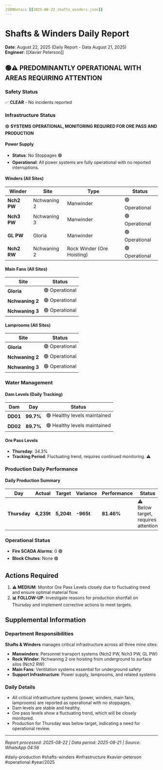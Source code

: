 ```yaml
---
JSONData:: [[2025-08-22_shafts_winders.json]]
---
```


# Shafts & Winders Daily Report
**Date**: August 22, 2025 (Daily Report - Data August 21, 2025)  
**Engineer**: [[Xavier Peterson]]  

## 🟢⚠️ PREDOMINANTLY OPERATIONAL WITH AREAS REQUIRING ATTENTION

### Safety Status
✅ **CLEAR** - No incidents reported

### Infrastructure Status
🟢 **SYSTEMS OPERATIONAL, MONITORING REQUIRED FOR ORE PASS AND PRODUCTION**

#### Power Supply
- **Status**: No Stoppages 🟢
- **Operational**: All power systems are fully operational with no reported interruptions.

#### Winders (All Sites)
| Winder | Site | Type | Status |
|--------|------|------|--------|
| **Nch2 PW** | Nchwaning 2 | Manwinder | 🟢 Operational |
| **Nch3 PW** | Nchwaning 3 | Manwinder | 🟢 Operational |
| **GL PW** | Gloria | Manwinder | 🟢 Operational |
| **Nch2 RW** | Nchwaning 2 | Rock Winder (Ore Hoisting) | 🟢 Operational |

#### Main Fans (All Sites)
| Site | Status |
|------|--------|
| **Gloria** | 🟢 Operational |
| **Nchwaning 2** | 🟢 Operational |
| **Nchwaning 3** | 🟢 Operational |

#### Lamprooms (All Sites)
| Site | Status |
|------|--------|
| **Gloria** | 🟢 Operational |
| **Nchwaning 2** | 🟢 Operational |
| **Nchwaning 3** | 🟢 Operational |

### Water Management

#### Dam Levels (Daily Tracking)
| Dam | Day | Status |
|-----|-------------|--------|
| **DD01** | **99.7%** | 🟢 Healthy levels maintained |
| **DD02** | **89.7%** | 🟢 Healthy levels maintained |

#### Ore Pass Levels
- **Thursday**: 34.3%
- **Tracking Period**: Fluctuating trend, requires continued monitoring. ⚠️

### Production Daily Performance

#### Daily Production Summary
| Day | Actual | Target | Variance | Performance | Status |
|-----|--------|--------|----------|-------------|--------|
| **Thursday** | **4,239t** | **5,204t** | **-965t** | **81.46%** | ⚠️ Below target, requires attention |

### Operational Status
- **Fire SCADA Alarms**: 0 🟢
- **Block Chutes**: None 🟢

## Actions Required

1. **⚠️ MEDIUM**: Monitor Ore Pass Levels closely due to fluctuating trend and ensure optimal material flow.
2. **📊 FOLLOW-UP**: Investigate reasons for production shortfall on Thursday and implement corrective actions to meet targets.


## Supplemental Information

### Department Responsibilities
**Shafts & Winders** manages critical infrastructure across all three mine sites:
- **Manwinders**: Personnel transport systems (Nch2 PW, Nch3 PW, GL PW)
- **Rock Winder**: Nchwaning 2 ore hoisting from underground to surface silos (Nch2 RW)
- **Main Fans**: Ventilation systems essential for underground safety
- **Support Infrastructure**: Power supply, lamprooms, and related systems

### Daily Details
- All critical infrastructure systems (power, winders, main fans, lamprooms) are reported as operational with no stoppages.
- Dam levels are stable and healthy.
- Ore pass levels show a fluctuating trend, which will be closely monitored.
- Production for Thursday was below target, indicating a need for operational review.

---
*Report processed: 2025-08-22 | Data period: 2025-08-21 | Source: WhatsApp 04:56*

#daily-production #shafts-winders #infrastructure #xavier-peterson #operational #year/2025